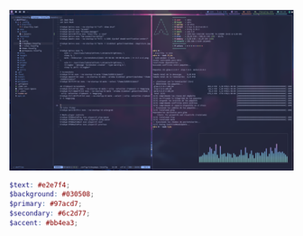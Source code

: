 ![alt text](https://github.com/ndrolp/dotfiles/blob/main/screenshot.jpg?raw=true)

```scss
$text: #e2e7f4;
$background: #030508;
$primary: #97acd7;
$secondary: #6c2d77;
$accent: #bb4ea3;
```
